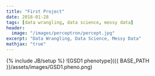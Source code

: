 ```yaml
---
title: "First Project"
date: 2018-01-28
tags: [data wrangling, data science, messy data]
header:
  image: "/images/perceptron/percept.jpg"
excerpt: "Data Wrangling, Data Science, Messy Data"
mathjax: "true"
---
```


{% include JB/setup %}
![GSD1 phenotype]({{ BASE_PATH }}/assets/images/GSD1.pheno.png)

